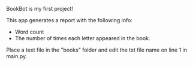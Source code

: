 BookBot is my first project!

This app generates a report with the following info:
- Word count
- The number of times each letter appeared in the book.

Place a text file in the "books" folder and edit the txt file name on line 1 in main.py.